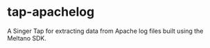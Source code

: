 # tap-apachelog
A Singer Tap for extracting data from Apache log files built using the Meltano SDK.
